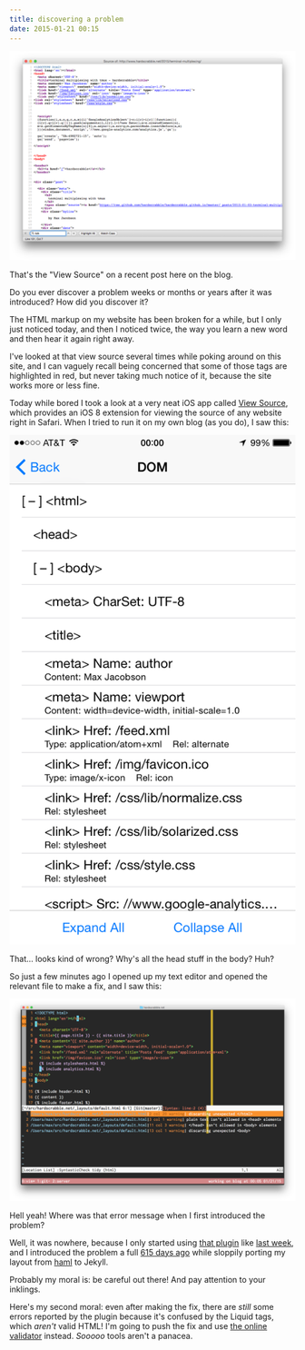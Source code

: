 ```yaml
---
title: discovering a problem
date: 2015-01-21 00:15
---
```


![view source on a recent post](/img/2015-01-21-markup-view-source.png)

That's the "View Source" on a recent post here on the blog.

Do you ever discover a problem weeks or months or years after it was
introduced? How did you discover it?

The HTML markup on my website has been broken for a while, but I only just
noticed today, and then I noticed twice, the way you learn a new word and then
hear it again right away.

I've looked at that view source several times while poking around on this site,
and I can vaguely recall being concerned that some of those tags are
highlighted in red, but never taking much notice of it, because the site works
more or less fine.

Today while bored I took a look at a very neat iOS app called [View Source][],
which provides an iOS 8 extension for viewing the source of any website right
in Safari. When I tried to run it on my own blog (as you do), I saw this:

[View Source]: https://itunes.apple.com/us/app/view-source-html-javascript/id917660039?mt=8

![view source on a recent post in iOS](/img/2015-01-21-view-source-on-ios.png)

That... looks kind of wrong? Why's all the head stuff in the body? Huh?

So just a few minutes ago I opened up my text editor and opened the relevant
file to make a fix, and I saw this:

![HTML in vim with syntastic](/img/2015-01-21-markup-in-vim-with-syntastic.png)

Hell yeah! Where was that error message when I first introduced the problem?

Well, it was nowhere, because I only started using [that plugin][] like [last
week][], and I introduced the problem a full [615 days ago][] while sloppily
porting my layout from [haml][] to Jekyll.

[that plugin]: https://github.com/scrooloose/syntastic
[last week]: /2015/ambiguous-use-of-user-defined-command/
[615 days ago]: https://github.com/hardscrabble/hardscrabble.github.io/commit/2bbe8553e33f53d15dea6ce2384f094f1fbf4228
[haml]: https://github.com/maxjacobson/beefsteak/blob/4d305dca1d0c25a2bbefa6a4318a7df56f843f1d/views/layout.haml

Probably my moral is: be careful out there! And pay attention to your inklings.

Here's my second moral: even after making the fix, there are *still* some
errors reported by the plugin because it's confused by the Liquid tags, which
*aren't* valid HTML! I'm going to push the fix and use [the online validator][]
instead. *Sooooo* tools aren't a panacea.

[the online validator]: http://validator.w3.org/
